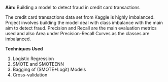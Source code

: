 **Aim:** Building a model to detect fraud in credit card transactions

The credit card transactions data set from Kaggle is highly imbalanced. Project involves building the model deal with class imbalance with the main aim to detect fraud.
Precision and Recall are the main evaluation metrics used and also Area under Precision-Recall Curves as the classes are imbalanced.

**Techniques Used**
1. Logistic Regression
2. SMOTE and SMOTEENN
3. Bagging of (SMOTE+Logit) Models
3. Cross-validation


